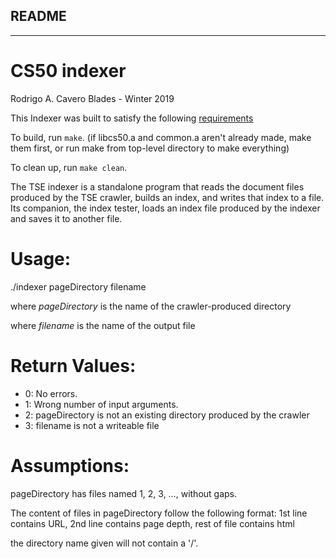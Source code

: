 ## README
---
# CS50 indexer

Rodrigo A. Cavero Blades - Winter 2019

This Indexer was built to satisfy the following [requirements](https://github.com/cs50spring2021/tse-labs/blob/main/indexer/REQUIREMENTS.md) 

To build, run `make`. (if libcs50.a and common.a aren't already made, make them first, or run make from top-level directory to make everything)

To clean up, run `make clean`.

The TSE indexer is a standalone program that reads the document files produced by the TSE crawler, builds an index, and writes that index to a file. Its companion, the index tester, loads an index file produced by the indexer and saves it to another file.

# Usage:

./indexer pageDirectory filename

where *pageDirectory* is the name of the crawler-produced directory

where *filename* is the name of the output file

# Return Values:
* 0: No errors.
* 1: Wrong number of input arguments.
* 2: pageDirectory is not an existing directory produced by the crawler
* 3: filename is not a writeable file

# Assumptions:

pageDirectory has files named 1, 2, 3, …, without gaps.

The content of files in pageDirectory follow the following format: 
1st line contains URL, 2nd line contains page depth, rest of file contains html

the directory name given will not contain a '/'.
